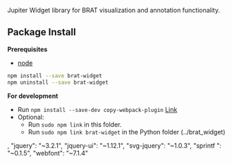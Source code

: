 Jupiter Widget library for BRAT visualization and annotation functionality.

## Package Install

**Prerequisites**
- [node](http://nodejs.org/)

```bash
npm install --save brat-widget
npm uninstall --save brat-widget
```

**For development**
- Run `npm install --save-dev copy-webpack-plugin` [Link](https://github.com/kevlened/copy-webpack-plugin)
- Optional:
    - Run `sudo npm link` in this folder.
    - Run `sudo npm link brat-widget` in the Python folder (../brat_widget)

,
    "jquery": "~3.2.1",
    "jquery-ui": "~1.12.1",
    "svg-jquery": "~1.0.3",
    "sprintf ": "~0.1.5",
    "webfont": "~7.1.4"